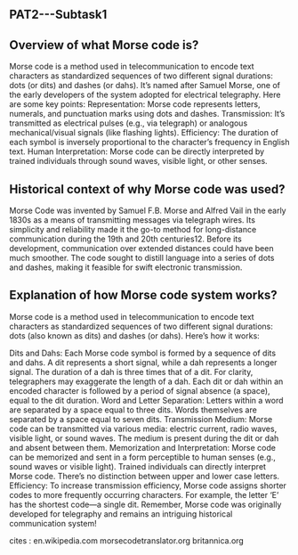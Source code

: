 ## PAT2---Subtask1
## Overview of what Morse code is?
Morse code is a method used in telecommunication to encode text characters as standardized sequences of two different signal durations: dots (or dits) and dashes (or dahs). It’s named after Samuel Morse, one of the early developers of the system adopted for electrical telegraphy. Here are some key points:
Representation: Morse code represents letters, numerals, and punctuation marks using dots and dashes.
Transmission: It’s transmitted as electrical pulses (e.g., via telegraph) or analogous mechanical/visual signals (like flashing lights).
Efficiency: The duration of each symbol is inversely proportional to the character’s frequency in English text.
Human Interpretation: Morse code can be directly interpreted by trained individuals through sound waves, visible light, or other senses.

## Historical context of why Morse code was used?
 Morse Code was invented by Samuel F.B. Morse and Alfred Vail in the early 1830s as a means of transmitting messages via telegraph wires. Its simplicity and reliability made it the go-to method for long-distance communication during the 19th and 20th centuries12. Before its development, communication over extended distances could have been much smoother. The code sought to distill language into a series of dots and dashes, making it feasible for swift electronic transmission.

## Explanation of how Morse code system works?
Morse code is a method used in telecommunication to encode text characters as standardized sequences of two different signal durations: dots (also known as dits) and dashes (or dahs). Here’s how it works:

Dits and Dahs:
Each Morse code symbol is formed by a sequence of dits and dahs.
A dit represents a short signal, while a dah represents a longer signal.
The duration of a dah is three times that of a dit.
For clarity, telegraphers may exaggerate the length of a dah.
Each dit or dah within an encoded character is followed by a period of signal absence (a space), equal to the dit duration.
Word and Letter Separation:
Letters within a word are separated by a space equal to three dits.
Words themselves are separated by a space equal to seven dits.
Transmission Medium:
Morse code can be transmitted via various media: electric current, radio waves, visible light, or sound waves.
The medium is present during the dit or dah and absent between them.
Memorization and Interpretation:
Morse code can be memorized and sent in a form perceptible to human senses (e.g., sound waves or visible light).
Trained individuals can directly interpret Morse code.
There’s no distinction between upper and lower case letters.
Efficiency:
To increase transmission efficiency, Morse code assigns shorter codes to more frequently occurring characters.
For example, the letter ‘E’ has the shortest code—a single dit.
Remember, Morse code was originally developed for telegraphy and remains an intriguing historical communication system! 
 
cites : en.wikipedia.com morsecodetranslator.org britannica.org
 
